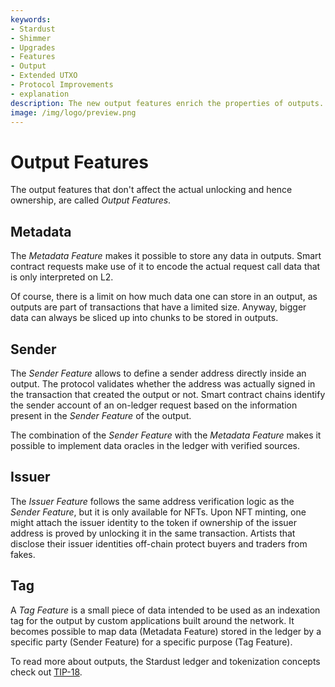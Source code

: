 ```yaml
---
keywords:
- Stardust
- Shimmer
- Upgrades
- Features
- Output
- Extended UTXO
- Protocol Improvements
- explanation
description: The new output features enrich the properties of outputs.
image: /img/logo/preview.png
---
```


# Output Features

The output features that don't affect the actual unlocking and hence ownership, are called _Output Features_.

## Metadata

The _Metadata Feature_ makes it possible to store any data in outputs. Smart contract requests make use of it to encode
the actual request call data that is only interpreted on L2.

Of course, there is a limit on how much data one can store in an output, as outputs are part of transactions that have
a limited size. Anyway, bigger data can always be sliced up into chunks to be stored in outputs.

## Sender

The _Sender Feature_ allows to define a sender address directly inside an output. The protocol validates whether the
address was actually signed in the transaction that created the output or not. Smart contract chains identify the
sender account of an on-ledger request based on the information present in the _Sender Feature_ of the output.

The combination of the _Sender Feature_ with the _Metadata Feature_ makes it possible to implement data oracles in the
ledger with verified sources.

## Issuer
The _Issuer Feature_ follows the same address verification logic as the _Sender Feature_, but it is only available for
NFTs. Upon NFT minting, one might attach the issuer identity to the token if ownership of the issuer address is
proved by unlocking it in the same transaction. Artists that disclose their issuer identities off-chain protect
buyers and traders from fakes.

## Tag
A _Tag Feature_ is a small piece of data intended to be used as an indexation tag for the output by custom applications
built around the network. It becomes possible to map data (Metadata Feature) stored in the ledger by a specific party
(Sender Feature) for a specific purpose (Tag Feature).

To read more about outputs, the Stardust ledger and tokenization concepts check out [TIP-18](https://github.com/lzpap/tips/blob/master/tips/TIP-0018/tip-0018.md).
